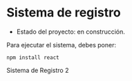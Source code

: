 <h1> Sistema de registro </h1>

- Estado del proyecto: en construcción.

Para ejecutar el sistema, debes poner:

```npm install react```

Sistema de Registro 2
